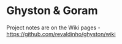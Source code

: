 # Ghyston & Goram


Project notes are on the Wiki pages - https://github.com/revaldinho/ghyston/wiki
